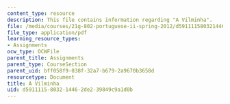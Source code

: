 ```yaml
---
content_type: resource
description: This file contains information regarding "A Vilminha".
file: /media/courses/21g-802-portuguese-ii-spring-2012/d5911115803214462de239849c9a1d0b_MIT21G_802S12_Vilminha.pdf
file_type: application/pdf
learning_resource_types:
- Assignments
ocw_type: OCWFile
parent_title: Assignments
parent_type: CourseSection
parent_uid: bff058f9-038f-32a7-b679-2a9670b3658d
resourcetype: Document
title: A Vilminha
uid: d5911115-8032-1446-2de2-39849c9a1d0b
---
```

